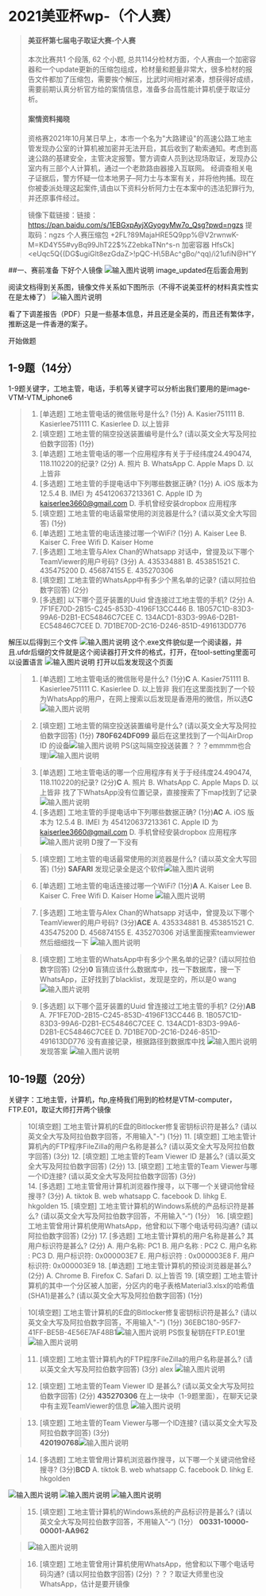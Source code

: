 


# 2021美亚杯wp-（个人赛）
>#### 美亚杯第七届电子取证大赛-个人赛
>本次比赛共1 个段落, 62 个小题, 总共114分检材方面，个人赛由一个加密容器和一个update更新的压缩包组成，检材量和题量非常大，很多检材的报告文件都加了压缩包，需要挨个解压，比武时间相对紧凑，想获得好成绩，需要前期认真分析官方给的案情信息，准备多台高性能计算机便于取证分析。
>#### 案情资料揭晓
>资格赛2021年10月某日早上，本市一个名为"大路建设"的高速公路工地主管发现办公室的计算机被加密并无法开启，其后收到了勒索通知。考虑到高速公路的基建安全，主管决定报警。警方调查人员到达现场取证，发现办公室内有三部个人计算机，通过一个老款路由器接入互联网。
经调查相关电子证据后，警方怀疑一位本地男子–阿力士与本案有关，并将他拘捕。现在你被委派处理这起案件,请由以下资料分析阿力士在本案中的违法犯罪行为, 并还原事件经过。

>镜像下载链接：链接：https://pan.baidu.com/s/1EBGxpAyjXGyogyMw7o_Qsg?pwd=ngzs
>提取码：ngzs
>个人赛压缩包
>+2FL?89MajaHRE5Q9pp%@V2rwnwK-M=KD4Y55#vyBq99JhT22$%Z2ebkaTNn^s-n
>加密容器
>HfsCk]<eUqc5Q{(DG$ugiGlt8ezGdaZ>!pQC-H\5BAc^gBo/^qq)/i21ufiN@H"Y


##一、赛前准备
下好个人镜像
![输入图片说明](/imgs/2022-11-02/pRFC72ZuqrE6YXSV.png)
image_updated在后面会用到


阅读文档得到关系图，镜像文件关系如下图所示（不得不说美亚杯的材料真实性实在是太棒了）
![输入图片说明](/imgs/2022-11-03/Qu9yP4xGBMMeip9g.jpeg)

看了下调差报告（PDF）只是一些基本信息，并且还是全英的，而且还有繁体字，推断这是一件香港的案子。

开始做题

## 1-9题（14分）
1-9题关键字，工地主管，电话，手机等关键字可以分析出我们要用的是image-VTM-VTM_iphone6
>1. [单选题] 工地主管电话的微信账号是什么? (1分)
A. Kasier751111
B. Kasierlee751111
C. Kasierlee
D. 以上皆非
>2. [填空题] 工地主管的隔空投送装置编号是什么? (请以英文全大写及阿拉伯数字回答) (1分)
> 3. [单选题] 工地主管电话的哪一个应用程序有关于于经纬度24.490474, 118.110220的纪录? (2分)
A. 照片
B. WhatsApp
C. Apple Maps
D. 以上皆非
>4. [多选题] 工地主管的手提电话中下列哪些数据正确? (1分)
A. iOS 版本为 12.5.4
B. IMEI 为 454120637213361
C. Apple ID 为 kaiserlee3660@gmail.com
D. 手机曾经安装dropbox 应用程序
>5. [填空题] 工地主管的电话最常使用的浏览器是什么? (请以英文全大写回答) (1分)
>6. [单选题] 工地主管的电话连接过哪一个WiFi? (1分)
A. Kaiser Lee
B. Kaiser
C. Free Wifi
D. Kaiser Home
>7. [多选题] 工地主管与Alex Chan的Whatsapp 对话中，曾提及以下哪个TeamViewer的用户号码? (3分)
A. 435334881
B. 453851521
C. 435475200
D. 456874155
E. 435270306
>8. [填空题] 工地主管的WhatsApp中有多少个黑名单的记录? (请以阿拉伯数字回答) (2分)
>9. [多选题] 以下哪个蓝牙装置的Uuid 曾连接过工地主管的手机? (2分)
A. 7F1FE70D-2B15-C245-853D-4196F13CC446
B. 1B057C1D-83D3-99A6-D2B1-EC54846C7CEE
C. 134ACD1-83D3-99A6-D2B1-EC54846C7CEE
D. 7D1BE70D-2C16-D246-851D-491613DD776

解压以后得到三个文件
![输入图片说明](/imgs/2022-11-03/p0RlE1hya2BwADgc.png)
这个.exe文件貌似是一个阅读器，并且.ufdr后缀的文件就是这个阅读器打开文件的格式，打开，在tool-setting里面可以设置语言
![输入图片说明](/imgs/2022-11-03/qJRFYVPaJJnOT4VZ.png)
打开以后发发现这个页面
>1. [单选题] 工地主管电话的微信账号是什么? (1分)**C**
A. Kasier751111
B. Kasierlee751111
C. Kasierlee
D. 以上皆非
我们在这里面找到了一个较为WhatsApp的用户，在网上搜索以后发现是香港用的微信，所以选**C**
![输入图片说明](/imgs/2022-11-03/U9E7DnXnCLICcklq.png)

>2. [填空题] 工地主管的隔空投送装置编号是什么? (请以英文全大写及阿拉伯数字回答) (1分)
>**780F624DF099**
>最后在这里找到了一个叫AirDrop ID 的设备![输入图片说明](/imgs/2022-11-03/2rKck55V2XmD2Qaj.png)
>PS(这叫隔空投送装置？？？emmmm也合理)![输入图片说明](/imgs/2022-11-03/0ja2XfEhIzEMCqpS.png)

>3. [单选题] 工地主管电话的哪一个应用程序有关于于经纬度24.490474, 118.110220的纪录? (2分)**C**
A. 照片
B. WhatsApp
C. Apple Maps
D. 以上皆非
找了下WhatsApp没有位置记录，直接搜索了下map找到了记录
![输入图片说明](/imgs/2022-11-03/HxMeSoVNWnG1GWNs.png)
>4. [多选题] 工地主管的手提电话中下列哪些数据正确? (1分)**AC**
A. iOS 版本为 12.5.4
B. IMEI 为 454120637213361
C. Apple ID 为 kaiserlee3660@gmail.com
D. 手机曾经安装dropbox 应用程序
![输入图片说明](/imgs/2022-11-03/Q7kDAXbZ41nePPke.png)
D搜了一下没有

>5. [填空题] 工地主管的电话最常使用的浏览器是什么? (请以英文全大写回答) (1分)
>**SAFARI**
>发现记录全是这个软件![输入图片说明](/imgs/2022-11-03/pL0f2GEGPZEYaahl.png)

>6. [单选题] 工地主管的电话连接过哪一个WiFi? (1分)**A**
A. Kaiser Lee
B. Kaiser
C. Free Wifi
D. Kaiser Home
>![输入图片说明](/imgs/2022-11-03/yhsJPEvL6nm1bLiY.png)

>7. [多选题] 工地主管与Alex Chan的Whatsapp 对话中，曾提及以下哪个TeamViewer的用户号码? (3分)**ACE**
A. 435334881
B. 453851521
C. 435475200
D. 456874155
E. 435270306
>对话里面搜索teamviewer然后细细找一下
![输入图片说明](/imgs/2022-11-03/NLnKhBiX3gLy0ruG.png)

>8. [填空题] 工地主管的WhatsApp中有多少个黑名单的记录? (请以阿拉伯数字回答) (2分)**0**
>盲猜应该什么数据库中，找一下数据库，搜一下WhatsApp，正好找到了blacklist，发现是空的，所以是0
>wang![输入图片说明](/imgs/2022-11-03/9X15iLdLI2HZW5xy.png)

>9. [多选题] 以下哪个蓝牙装置的Uuid 曾连接过工地主管的手机? (2分)**AB**
A. 7F1FE70D-2B15-C245-853D-4196F13CC446
B. 1B057C1D-83D3-99A6-D2B1-EC54846C7CEE
C. 134ACD1-83D3-99A6-D2B1-EC54846C7CEE
D. 7D1BE70D-2C16-D246-851D-491613DD776
>没有直接记录，根据路径到数据库中找
![输入图片说明](/imgs/2022-11-03/LznlgNsfcJkxo5Hf.png)
发现答案
![输入图片说明](/imgs/2022-11-03/ETWLfqhYfHT6JAwE.png)

## 10-19题（20分）
关键字：工地主管，计算机，ftp,座椅我们用到的检材是VTM-computer，FTP.E01，取证大师打开两个镜像
>10[填空题] 工地主管计算机的E盘的Bitlocker修复密钥标识符是甚么? (请以英文全大写及阿拉伯数字回答，不用输入"-") (1分)
>11. [填空题] 工地主管计算机內的FTP程序FileZilla的用户名称是甚么? (请以英文全大写及阿拉伯数字回答) (3分)
>12. [填空题] 工地主管的Team Viewer ID 是甚么? (请以英文全大写及阿拉伯数字回答) (2分)
>13. [填空题] 工地主管的Team Viewer与哪一个ID连接? (请以英文全大写及阿拉伯数字回答) (3分)  
>14. [多选题] 工地主管曾用计算机浏览器作搜寻，以下哪一个关键词他曾经搜寻? (3分)
A. tiktok
B. web whatsapp
C. facebook
D. lihkg
E. hkgolden
>15. [填空题] 工地主管计算机的Windows系统的产品标识符是甚么? (请以英文全大写及阿拉伯数字回答，不用输入”-“) (1分）
>16. [填空题] 工地主管曾用计算机使用WhatsApp，他曾和以下哪个电话号码沟通? (请以阿拉伯数字回答) (2分)
>17. [多选题] 工地主管计算机的用户名称是甚么? 其用户标识符是甚么? (2分)
A. 用户名称: PC1
B. 用户名称 : PC2
C. 用户名称 : PC3
D. 用户标识符: 0x000003E7
E. 用户标识符 : 0x000003E8
F. 用户标识符: 0x000003E9
>18. [单选题] 工地主管计算机的预设浏览器是甚么? (2分)
A. Chrome
B. Firefox
C. Safari
D. 以上皆否
>19. [填空题] 工地主管计算机的其中一个分区被人加密，分区内的电子表格Material3.xlsx的哈希值(SHA1)是甚么? (请以英文全大写及阿拉伯数字回答) (1分)

>10[填空题] 工地主管计算机的E盘的Bitlocker修复密钥标识符是甚么? (请以英文全大写及阿拉伯数字回答，不用输入"-") (1分)
>36EBC180-95F7-41FF-BE5B-4E56E7AF48B1![输入图片说明](/imgs/2022-11-03/GJiSZGv7TCKUSaPL.png)
>PS恢复秘钥在FTP.E01里
>![输入图片说明](/imgs/2022-11-03/MGCBA9nSpqLxyQ3N.png)

>11. [填空题] 工地主管计算机內的FTP程序FileZilla的用户名称是甚么? (请以英文全大写及阿拉伯数字回答) (3分)
>alex
>![输入图片说明](/imgs/2022-11-03/IsbkQjtvCP38ck28.png)

>12. [填空题] 工地主管的Team Viewer ID 是甚么? (请以英文全大写及阿拉伯数字回答) (2分)
>**435270306**
>在上一块中（1-9题里面），在聊天记录中有主观TeamViewer的信息
>![输入图片说明](/imgs/2022-11-03/wSYmM8thN27RLK6C.png)

>13. [填空题] 工地主管的Team Viewer与哪一个ID连接? (请以英文全大写及阿拉伯数字回答) (3分)  
>**420190768**![输入图片说明](/imgs/2022-11-03/8vj0pJTPTQHS8aqr.png)

>14. [多选题] 工地主管曾用计算机浏览器作搜寻，以下哪一个关键词他曾经搜寻? (3分)**BCD**
A. tiktok
B. web whatsapp
C. facebook
D. lihkg
E. hkgolden

![输入图片说明](/imgs/2022-11-03/79wHr1CcflqqTNq4.png)
![输入图片说明](/imgs/2022-11-03/0BNorC5GJ477Ca7t.png)
![输入图片说明](/imgs/2022-11-03/3tzW0IUEdJ1LMZQH.png)

>15. [填空题] 工地主管计算机的Windows系统的产品标识符是甚么? (请以英文全大写及阿拉伯数字回答，不用输入”-“) (1分）
>	**00331-10000-00001-AA962**	

>![输入图片说明](/imgs/2022-11-03/wXDBa9SEpNAuJUnK.png)

>16. [填空题] 工地主管曾用计算机使用WhatsApp，他曾和以下哪个电话号码沟通? (请以阿拉伯数字回答) (2分)
>？？？取证大师里也没WhatsApp，估计是要开镜像
>
<!--stackedit_data:
eyJoaXN0b3J5IjpbLTEyODMwOTg4ODQsMTQ5NzMxMTMzMywtMT
YxNTc0MTc5MiwxMzIzNTkyOTQxLDQwNTg4ODk5MywxMjQ5MTY0
MDU1LDQzNTEzMzQ2NywtMTYxMjgyMzUzMywxODY3MjIxNzg3LC
0xNDg0ODg3MjUxLDE4OTUwNTIxOTksMTAyMDE0NDAxOCw3NjE2
MTQ1ODNdfQ==
-->